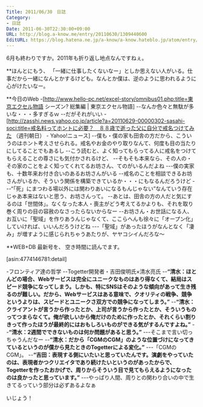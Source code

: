 ```yaml
---
Title: 2011/06/30　日誌
Category:
- 日誌
Date: 2011-06-30T22:30:00+09:00
URL: http://blog.a-know.me/entry/20110630/1309440600
EditURL: https://blog.hatena.ne.jp/a-know/a-know.hateblo.jp/atom/entry/12921228815727979575
---
```



6月も終わりですか。2011年も折り返し地点なんですねぇ。


**ほんとにもう、
「一緒に仕事したくないなー」としか思えない人がいる。仕事だから一緒になんとかするけども。なんとか僕は、逆のように思われるように心がけたいなー。



**今日のWeb
-[http://www.hello-pc.net/excel-story/omnibus01.php:title=東京エクセル物語 シーズン? 総集編 | 東京エクセル物語]
--なんか色々と無駄が多いな・・・多すぎるｗ
--だがそれがいい
-[http://zasshi.news.yahoo.co.jp/article?a=20110629-00000302-sasahi-soci:title=戒名料ってホントに必要？　８８歳で逝った父に自分で戒名つけてみた （週刊朝日） - Yahoo!ニュース]
--僕も・僕の家も田舎の方だから、こういうのはホント考えさせられる。戒名やお金のやり取りなんて、何度も目の当たりにしてることでもあるし
--こう読むと、よく知ってもらってる人に戒名をつけてもらえることの尊さにも気付かされるけど、
--そもそも本来なら、その人の・その家のことをよく知ってくれてるお坊さん、てのがいるんだよね
---僕の実家も、十数年来お付き合いのあるお坊さんがいる
--戒名のことを相談できるお坊さんがいるか、そういう関係を構築できているか・・・にもなるんだろうけど
---“「死」にまつわる場以外には関わりあいになるもんじゃない”なんていう存在じゃあ本来はないと思う、お坊さんって。
--あとは、田舎の方の人だと気にするのは「世間体」。なくなった本人・喪主がどう考えてるかよりも、それを取り巻く周りの目の容赦のなさったらないからなー
--お坊さん・お世話になる人、お互いに「聖域」を作りあうんじゃなくて、ここらへんも徐々に「オープン化」していければ、いいんだろうけどね
---「聖域」があったほうがなんとなく「凄み」が増すように感じられちゃうあたりが、ヤヤコシイんだろな〜



**WEB+DB 最新号を、
空き時間に読んでます。

[asin:4774146781:detail]


-フロンティア達の哲学
--Togetter開発者・吉田俊明氏×清水亮氏
--<span class="deco" style="font-weight:bold;">“清水：ほとんどの場合、Webサービスは完全にユニークなものはあり得なくて、結局はスピード競争になってしまう。しかも、特にSNSはそのような傾向があって生き残るのが難しい。だから、Webサービスはある意味で、クオリティの戦争、競争というよりは、スピードとユニークさ双方での競争になってしまう。”</span>
--<span class="deco" style="font-weight:bold;">“清水：クライアントが言うから作ったとか、上司が言うから作ったとか、そういうものってつまらなくて。俺が欲しいから俺だけのために作ったとか、それくらい割りきって作ったほうが最終的にはおもしろいものができる気がするんですよね。”</span>
--<span class="deco" style="font-weight:bold;">“清水：2週間でできないものは何か問題があると思う。”</span>
---そこまで言い切っちゃうんだなー
--<span class="deco" style="font-weight:bold;">“清水：だから「CGMのCGM」のような位置づけになってきているというのが僕から見たときのTogetterによる変化。”</span>
---「CGMのCGM」。
--<span class="deco" style="font-weight:bold;">“吉田：表現する側にいたいと思っていたんです。演劇をやっていたのは、表現者かつクリエイタであり続けたいというのがあったからで、Togetterを作ったおかげで、周りからそういう目で見てもらえるようになったのは良かったと思っています。”</span>
---やっぱり人間、周りとの関わり合いの中で生きてるっていう部分は必ずあるよなぁ



いじょう！
